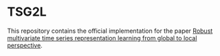 # TSG2L
This repository contains the official implementation for the paper [Robust multivariate time series representation learning from global to local perspective]().
